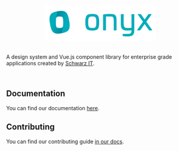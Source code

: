 <div align="center" style="text-align: center">
  <img alt="onyx logo" src="./.github/onyx-logo.svg" height="96px">
</div>

<br>

A design system and Vue.js component library for enterprise grade applications created by [Schwarz IT](https://it.schwarz).

<br />

## Documentation

You can find our documentation [here](https://onyx.schwarz).

## Contributing

You can find our contributing guide [in our docs](https://onyx.schwarz/principles/contributing.html).
